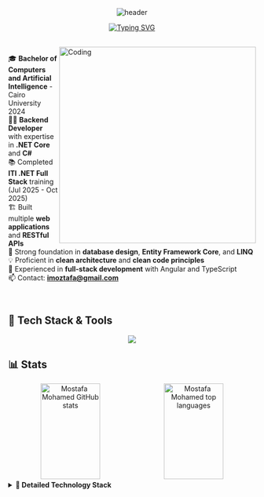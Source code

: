 <!-- HEADER SECTION -->
<div align="center">
  <img src="https://capsule-render.vercel.app/api?type=waving&color=gradient&customColorList=6,11,20&height=200&section=header&text=Mostafa%20Ibrahim&fontSize=70&fontColor=fff&animation=twinkling&fontAlignY=40&desc=Backend%20Engineer%20|%20.NET%20Core%20Developer%20|%20Full%20Stack%20Developer&descAlignY=62&descSize=22" alt="header" />
</div>

<!-- ANIMATED TYPING TEXT -->
<p align="center">
  <a href="https://github.com/DenverCoder1/readme-typing-svg">
    <img src="https://readme-typing-svg.herokuapp.com/?lines=Backend+Engineer+Specializing+in+.NET+Core;Building+Scalable+and+Robust+APIs;Clean+Architecture+Enthusiast;Full+Stack+Developer+with+Backend+Focus&font=Fira%20Code&center=true&width=800&height=50&color=6366F1&vCenter=true&size=28&pause=1000" alt="Typing SVG" />
  </a>
</p>

<br>
<img align="right" alt="Coding" width="400" src="https://github-readme-stats.vercel.app/api/wakatime?username=Moztafaa&theme=tokyonight&hide_border=true&bg_color=0d1117&title_color=6366F1&text_color=c9d1d9&layout=compact" alt="WakaTime stats" />

🎓 **Bachelor of Computers and Artificial Intelligence** - Cairo University 2024 <br>
👨‍💻 **Backend Developer** with expertise in **.NET Core** and **C#** <br>
📚 Completed **ITI .NET Full Stack** training (Jul 2025 - Oct 2025) <br>
🏗️ Built multiple **web applications** and **RESTful APIs** <br>
🔧 Strong foundation in **database design**, **Entity Framework Core**, and **LINQ** <br>
💡 Proficient in **clean architecture** and **clean code principles** <br>
🚀 Experienced in **full-stack development** with Angular and TypeScript <br>
📫 Contact: **imoztafa@gmail.com** <br>

<br clear="both">

<!-- TECH STACK SECTION -->
<h2 align="left">🧰 Tech Stack & Tools</h2>

<p align="center">
  <a href="https://skillicons.dev">
    <img src="https://skillicons.dev/icons?i=cs,dotnet,js,ts,angular,nodejs,express,html,css,tailwind,postgres,mongodb,docker,git,github,vscode,rider,vim,python,tensorflow&theme=dark&perline=10" />
  </a>
</p>

<!-- GITHUB STATS WITH WAKATIME -->
<h2 align="left">📊 Stats</h2>
<div align="center">
  <img width="49%" height="195px" src="https://github-readme-stats.vercel.app/api?username=Moztafaa&show_icons=true&count_private=true&hide_border=true&title_color=6366F1&icon_color=6366F1&text_color=c9d1d9&bg_color=0d1117" alt="Mostafa Mohamed GitHub stats" />
  <img width="49%" height="195px" src="https://github-readme-stats.vercel.app/api/top-langs/?username=Moztafaa&layout=compact&hide_border=true&title_color=6366F1&text_color=c9d1d9&bg_color=0d1117&langs_count=8" alt="Mostafa Mohamed top languages" />
</div>

<details>
<summary><b>🔧 Detailed Technology Stack</b></summary>
<br>

<h3 align="center">🖥️ Backend Development</h3>

<p align="center">
<b>Core Technologies</b><br>
<img src="https://img.shields.io/badge/.NET_Core-512BD4?style=for-the-badge&logo=.net&logoColor=white" />
<img src="https://img.shields.io/badge/C%23-239120?style=for-the-badge&logo=c-sharp&logoColor=white" />
<img src="https://img.shields.io/badge/ASP.NET_Core-512BD4?style=for-the-badge&logo=.net&logoColor=white" />
<img src="https://img.shields.io/badge/Web_API-005571?style=for-the-badge&logo=.net&logoColor=white" />
</p>

<p align="center">
<b>Data Access & ORM</b><br>
<img src="https://img.shields.io/badge/Entity_Framework_Core-512BD4?style=for-the-badge&logo=.net&logoColor=white" />
<img src="https://img.shields.io/badge/LINQ-512BD4?style=for-the-badge&logo=.net&logoColor=white" />
<img src="https://img.shields.io/badge/Dapper-FF0000?style=for-the-badge&logo=.net&logoColor=white" />
<img src="https://img.shields.io/badge/ADO.NET-512BD4?style=for-the-badge&logo=.net&logoColor=white" />
</p>

<p align="center">
<b>API Development</b><br>
<img src="https://img.shields.io/badge/RESTful_APIs-FF6C37?style=for-the-badge&logo=postman&logoColor=white" />
<img src="https://img.shields.io/badge/Swagger-85EA2D?style=for-the-badge&logo=swagger&logoColor=black" />
<img src="https://img.shields.io/badge/JWT-000000?style=for-the-badge&logo=json-web-tokens&logoColor=white" />
<img src="https://img.shields.io/badge/OAuth2-3E7FC1?style=for-the-badge&logo=oauth&logoColor=white" />
</p>

<p align="center">
<b>Architecture & Design Patterns</b><br>
<img src="https://img.shields.io/badge/Clean_Architecture-FF5733?style=for-the-badge" />
<img src="https://img.shields.io/badge/Repository_Pattern-2E86AB?style=for-the-badge" />
<img src="https://img.shields.io/badge/Unit_of_Work-A23B72?style=for-the-badge" />
<img src="https://img.shields.io/badge/SOLID_Principles-F18F01?style=for-the-badge" />
<img src="https://img.shields.io/badge/Dependency_Injection-C73E1D?style=for-the-badge" />
</p>

<p align="center">
<b>Node.js Ecosystem</b><br>
<img src="https://img.shields.io/badge/Node.js-339933?style=for-the-badge&logo=node.js&logoColor=white" />
<img src="https://img.shields.io/badge/Express.js-000000?style=for-the-badge&logo=express&logoColor=white" />
<img src="https://img.shields.io/badge/JavaScript-F7DF1E?style=for-the-badge&logo=javascript&logoColor=black" />
</p>

<h3 align="center">💾 Database Technologies</h3>

<p align="center">
<img src="https://img.shields.io/badge/SQL_Server-CC2927?style=for-the-badge&logo=microsoft-sql-server&logoColor=white" />
<img src="https://img.shields.io/badge/PostgreSQL-316192?style=for-the-badge&logo=postgresql&logoColor=white" />
<img src="https://img.shields.io/badge/MongoDB-47A248?style=for-the-badge&logo=mongodb&logoColor=white" />
<img src="https://img.shields.io/badge/Redis-DC382D?style=for-the-badge&logo=redis&logoColor=white" />
</p>

<h3 align="center">🎨 Frontend Development</h3>
<p align="center">
<img src="https://img.shields.io/badge/Angular-DD0031?style=for-the-badge&logo=angular&logoColor=white" />
<img src="https://img.shields.io/badge/TypeScript-3178C6?style=for-the-badge&logo=typescript&logoColor=white" />
<img src="https://img.shields.io/badge/HTML5-E34F26?style=for-the-badge&logo=html5&logoColor=white" />
<img src="https://img.shields.io/badge/CSS3-1572B6?style=for-the-badge&logo=css3&logoColor=white" />
<img src="https://img.shields.io/badge/Sass-CC6699?style=for-the-badge&logo=sass&logoColor=white" />
<img src="https://img.shields.io/badge/Tailwind_CSS-38B2AC?style=for-the-badge&logo=tailwind-css&logoColor=white" />
</p>

<h3 align="center">🛠️ DevOps & Tools</h3>
<p align="center">
<img src="https://img.shields.io/badge/Docker-2496ED?style=for-the-badge&logo=docker&logoColor=white" />
<img src="https://img.shields.io/badge/Git-F05032?style=for-the-badge&logo=git&logoColor=white" />
<img src="https://img.shields.io/badge/GitHub-181717?style=for-the-badge&logo=github&logoColor=white" />
<img src="https://img.shields.io/badge/VS_Code-007ACC?style=for-the-badge&logo=visual-studio-code&logoColor=white" />
<img src="https://img.shields.io/badge/JetBrains_Rider-000000?style=for-the-badge&logo=jetbrains&logoColor=white" />
<img src="https://img.shields.io/badge/Vim-019733?style=for-the-badge&logo=vim&logoColor=white" />
</p>

</details>
